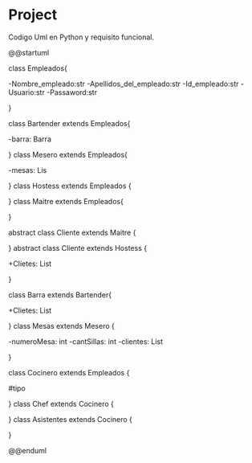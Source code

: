 # Project
Codigo Uml en Python y requisito funcional.

@@startuml


class  Empleados{

-Nombre_empleado:str
-Apellidos_del_empleado:str
-Id_empleado:str
-Usuario:str
-Passaword:str


}





class Bartender extends  Empleados{

-barra: Barra

}
class Mesero extends  Empleados{

-mesas: Lis<Mesas>

}
class Hostess extends  Empleados
{

}
class Maitre extends  Empleados{

}


abstract class Cliente extends  Maitre {



}
abstract class Cliente extends  Hostess {

+Clietes: List<Cliente>

}



class Barra extends  Bartender{

+Clietes: List<Cliente>

}
 class Mesas  extends  Mesero {

-numeroMesa: int
-cantSillas: int
-clientes: List <Cliente>

}

 class Cocinero extends  Empleados {

#tipo 

}
 class Chef extends  Cocinero {


}
class Asistentes extends  Cocinero {


}

@@enduml

  
  
  
  
  
  
  
  

